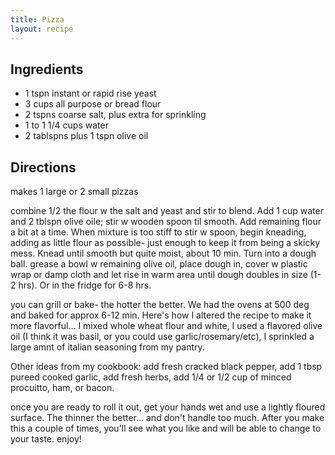 ```yaml
---
title: Pizza
layout: recipe
---
```


## Ingredients
* 1 tspn instant or rapid rise yeast
* 3 cups all purpose or bread flour
* 2 tspns coarse salt, plus extra for sprinkling
* 1 to 1 1/4 cups water
* 2 tablspns plus 1 tspn olive oil

## Directions
makes 1 large or 2 small pizzas

combine 1/2 the flour w the salt and yeast and stir to blend. Add 1 cup water and 2 tblspn olive oile; stir w wooden spoon til smooth. Add remaining flour a bit at a time. When mixture is too stiff to stir w spoon, begin kneading, adding as little flour as possible- just enough to keep it from being a skicky mess. Knead until smooth but quite moist, about 10 min. Turn into a dough ball. grease a bowl w remaining olive oil, place dough in, cover w plastic wrap or damp cloth and let rise in warm area until dough doubles in size (1-2 hrs). Or in the fridge for 6-8 hrs.

you can grill or bake- the hotter the better. We had the ovens at 500 deg and baked for approx 6-12 min.  Here's how I altered the recipe to make it more flavorful... I mixed whole wheat flour and white, I used a flavored olive oil (I think it was basil, or you could use garlic/rosemary/etc), I sprinkled a large amnt of italian seasoning from my pantry.

Other ideas from my cookbook: add fresh cracked black pepper, add 1 tbsp pureed cooked garlic, add fresh herbs, add 1/4 or 1/2 cup of minced procuitto, ham, or bacon.

once you are ready to roll it out, get your hands wet and use a lightly floured surface. The thinner the better... and don't handle too much. After you make this a couple of times, you'll see what you like and will be able to change to your taste. enjoy!

